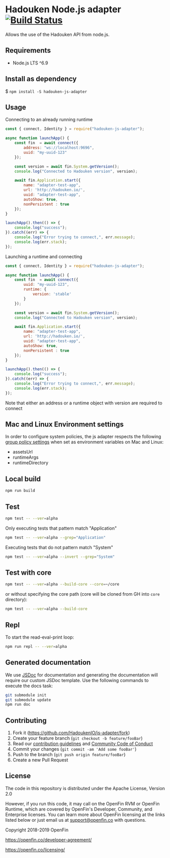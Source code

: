 # Hadouken Node.js adapter [![Build Status](https://build.openf.in:443/buildStatus/icon?job=node-adapter&style=plastic)]()

Allows the use of the Hadouken API from node.js.

## Requirements

- Node.js LTS ^6.9

## Install as dependency

$ `npm install -S hadouken-js-adapter`

## Usage

Connecting to an already running runtime

```javascript
const { connect, Identity } = require("hadouken-js-adapter");

async function launchApp() {
    const fin  = await connect({
        address: "ws://localhost:9696",
        uuid: "my-uuid-123"
    });

    const version = await fin.System.getVersion();
    console.log("Connected to Hadouken version", version);

    await fin.Application.start({
        name: "adapter-test-app",
        url: 'http://hadouken.io/',
        uuid: "adapter-test-app",
        autoShow: true,
        nonPersistent : true
    });
}

launchApp().then(() => {
    console.log("success");
}).catch((err) => {
    console.log("Error trying to connect,", err.message);
    console.log(err.stack);
});
```

Launching a runtime and connecting

```javascript
const { connect, Identity } = require("hadouken-js-adapter");

async function launchApp() {
    const fin  = await connect({
        uuid: "my-uuid-123",
        runtime: {
            version: 'stable'
        }
    });

    const version = await fin.System.getVersion();
    console.log("Connected to Hadouken version", version);

    await fin.Application.start({
        name: "adapter-test-app",
        url: 'http://hadouken.io/',
        uuid: "adapter-test-app",
        autoShow: true,
        nonPersistent : true
    });
}

launchApp().then(() => {
    console.log("success");
}).catch((err) => {
    console.log("Error trying to connect,", err.message);
    console.log(err.stack);
});

```

Note that either an address or a runtime object with version are required to connect

## Mac and Linux Environment settings

In order to configure system policies, the js adapter respects the following [group policy settings](https://openfin.co/group-policy/#toggle-id-1) when set as environment variables on Mac and Linux:

- assetsUrl
- runtimeArgs
- runtimeDirectory

## Local build

```bash
npm run build
```

## Test

```bash
npm test -- --ver=alpha
```

Only executing tests that pattern match "Application"

```bash
npm test -- --ver=alpha --grep="Application"
```

Executing tests that do not pattern match "System"

```bash
npm test -- --ver=alpha --invert --grep="System"
```

## Test with core

```bash
npm test -- --ver=alpha --build-core --core=~/core
```

or without specifying the core path (core will be cloned from GH into `core` directory):

```bash
npm test -- --ver=alpha --build-core
```

## Repl

To start the read-eval-print loop:

```bash
npm run repl -- --ver=alpha
```

## Generated documentation

We use [JSDoc](http://usejsdoc.org/) for documentation and generating the documentation will require our custom JSDoc template. Use the following commands to execute the docs task:

```bash
git submodule init
git submodule update
npm run doc
```
## Contributing

1. Fork it (<https://github.com/HadoukenIO/js-adapter/fork>)
2. Create your feature branch (`git checkout -b feature/fooBar`)
3. Read our [contribution guidelines](.github/CONTRIBUTING.md) and [Community Code of Conduct](https://www.finos.org/code-of-conduct)
4. Commit your changes (`git commit -am 'Add some fooBar'`)
5. Push to the branch (`git push origin feature/fooBar`)
6. Create a new Pull Request

## License
The code in this repository is distributed under the Apache License, Version 2.0

However, if you run this code, it may call on the OpenFin RVM or OpenFin Runtime, which are covered by OpenFin's Developer, Community, and Enterprise licenses. You can learn more about OpenFin licensing at the links listed below or just email us at support@openfin.co with questions.

Copyright 2018-2019 OpenFin

https://openfin.co/developer-agreement/

https://openfin.co/licensing/


